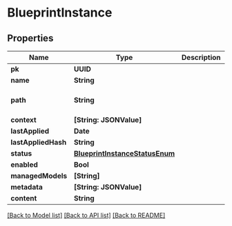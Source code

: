 # BlueprintInstance

## Properties
Name | Type | Description | Notes
------------ | ------------- | ------------- | -------------
**pk** | **UUID** |  | [readonly] 
**name** | **String** |  | 
**path** | **String** |  | [optional] [default to ""]
**context** | **[String: JSONValue]** |  | [optional] 
**lastApplied** | **Date** |  | [readonly] 
**lastAppliedHash** | **String** |  | [readonly] 
**status** | [**BlueprintInstanceStatusEnum**](BlueprintInstanceStatusEnum.md) |  | [readonly] 
**enabled** | **Bool** |  | [optional] 
**managedModels** | **[String]** |  | [readonly] 
**metadata** | **[String: JSONValue]** |  | [readonly] 
**content** | **String** |  | [optional] 

[[Back to Model list]](../README.md#documentation-for-models) [[Back to API list]](../README.md#documentation-for-api-endpoints) [[Back to README]](../README.md)


